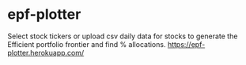 # epf-plotter
 Select stock tickers or upload csv daily data for stocks to generate the Efficient portfolio frontier and find % allocations.
 https://epf-plotter.herokuapp.com/
